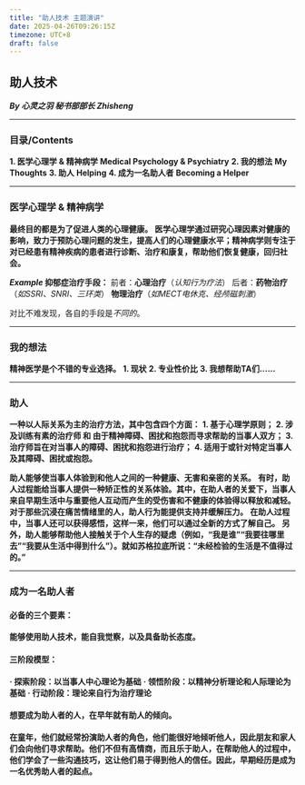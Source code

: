 ```yaml
---
title: "助人技术 主题演讲"
date: 2025-04-26T09:26:15Z
timezone: UTC+8
draft: false
---
```


## 助人技术
***By 心灵之羽 秘书部部长 Zhisheng***

---

### 目录/Contents
**1. 医学心理学 & 精神病学**
    **Medical Psychology & Psychiatry**
**2. 我的想法**
   **My Thoughts**
**3. 助人**
   **Helping**
**4. 成为一名助人者**
   **Becoming a Helper**

---

### 医学心理学 & 精神病学
**最终目的都是为了促进人类的心理健康。**
**医学心理学通过研究心理因素对健康的影响，致力于预防心理问题的发生，提高人们的心理健康水平；精神病学则专注于对已经患有精神疾病的患者进行诊断、治疗和康复，帮助他们恢复健康，回归社会。**

***Example*  抑郁症治疗手段：**
前者：**心理治疗**（*认知行为疗法*）
后者：**药物治疗**（*如SSRI、SNRI、三环类*）
**物理治疗**（*如MECT电休克、经颅磁刺激*）

对比不难发现，各自的手段是*不同的*。

---

### 我的想法
**精神医学是个不错的专业选择。**
**1. 现状**
**2. 专业性价比**
**3. 我想帮助TA们......**

---

### 助人
**一种以人际关系为主的治疗方法，其中包含四个方面：**
**1. 基于心理学原则；**
**2. 涉及训练有素的治疗师 和 由于精神障碍、困扰和抱怨而寻求帮助的当事人双方；**
**3. 治疗师旨在对当事人的障碍、困扰和抱怨进行治疗；**
**4. 适用于或针对特定当事人及其障碍、困扰或抱怨。**

**助人能够使当事人体验到和他人之间的一种健康、无害和亲密的关系。**
**有时，助人过程能给当事人提供一种矫正性的关系体验。其中，在助人者的关爱下，当事人来自早期生活中与重要他人互动而产生的受伤害和不健康的体验得以释放和减轻。**
**对于那些沉浸在痛苦情绪里的人，助人行为能提供支持并缓解压力。**
**在助人过程中，当事人还可以获得感悟，这样一来，他们可以通过全新的方式了解自己。**
**另外，助人能够帮助他人接触关于个人生存的疑虑（例如，“我是谁”“我要往哪里去”“我要从生活中得到什么”）。就如苏格拉底所说：“未经检验的生活是不值得过的。”**

---

### 成为一名助人者
#### 必备的三个要素：
**能够使用助人技术，能自我觉察，以及具备助长态度。**

#### 三阶段模型：
**· 探索阶段：以当事人中心理论为基础**
**· 领悟阶段：以精神分析理论和人际理论为基础**
**· 行动阶段：理论来自行为治疗理论**

#### 想要成为助人者的人，在早年就有助人的倾向。
**在童年，他们就经常扮演助人者的角色，他们能很好地倾听他人，因此朋友和家人们会向他们寻求帮助。他们不但有高情商，而且乐于助人，在帮助他人的过程中，他们学会了一些沟通技巧，这让他们易于得到他人的信任。因此，早期经历是成为一名优秀助人者的起点。**










